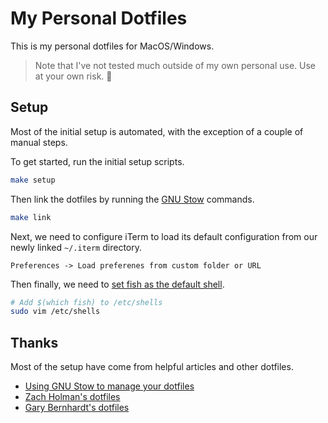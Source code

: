 # My Personal Dotfiles

This is my personal dotfiles for MacOS/Windows.

> Note that I've not tested much outside of my own personal use. Use at your own risk. 🚧

## Setup

Most of the initial setup is automated, with the exception of a couple of manual steps.

To get started, run the initial setup scripts.

```sh
make setup
```

Then link the dotfiles by running the [GNU Stow](https://www.gnu.org/software/stow/) commands.

```sh
make link
```

Next, we need to configure iTerm to load its default configuration from our newly linked `~/.iterm` directory.

```
Preferences -> Load preferenes from custom folder or URL
```

Then finally, we need to [set fish as the default shell](https://stackoverflow.com/questions/453236/how-to-set-my-default-shell-on-mac).

```sh
# Add $(which fish) to /etc/shells
sudo vim /etc/shells
```

## Thanks

Most of the setup have come from helpful articles and other dotfiles.

- [Using GNU Stow to manage your dotfiles](http://brandon.invergo.net/news/2012-05-26-using-gnu-stow-to-manage-your-dotfiles.html)
- [Zach Holman's dotfiles](https://github.com/holman/dotfiles)
- [Gary Bernhardt's dotfiles](https://github.com/garybernhardt/dotfiles)
